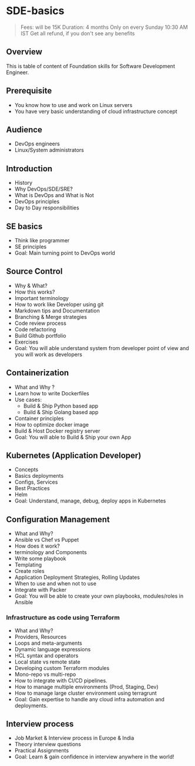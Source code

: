 # SDE-basics

> Fees: will be 15K
> Duration: 4 months
> Only on every Sunday 10:30 AM IST
> Get all refund, if you don't see any benefits

## Overview

This is table of content of Foundation skills for Software Development Engineer.

## Prerequisite

- You know how to use and work on Linux servers
- You have very basic understanding of cloud infrastructure concept

## Audience

- DevOps engineers
- Linux/System administrators

## Introduction

- History
- Why DevOps/SDE/SRE?
- What is DevOps and What is Not
- DevOps principles
- Day to Day responsibilities

## SE basics

- Think like programmer
- SE principles
- Goal: Main turning point to DevOps world

## Source Control

- Why & What?
- How this works?
- Important terminology
- How to work like Developer using git
- Markdown tips and Documentation
- Branching & Merge strategies
- Code review process
- Code refactoring
- Build Github portfolio
- Exercises
- Goal: You will able understand system from developer point of view and you will work as developers

## Containerization

- What and Why ?
- Learn how to write Dockerfiles
- Use cases:
    - Build & Ship Python based app
    - Build & Ship Golang based app
- Container principles
- How to optimize docker image
- Build & Host Docker registry server
- Goal: You will able to Build & Ship your own App


## Kubernetes (Application Developer)

- Concepts
- Basics deployments
- Configs, Services
- Best Practices
- Helm
- Goal: Understand, manage, debug, deploy apps in Kubernetes


## Configuration Management

- What and Why?
- Ansible vs Chef vs Puppet
- How does it work?
- terminology and Components
- Write some playbook
- Templating
- Create roles
- Application Deployment Strategies, Rolling Updates
- When to use and when not to use
- Integrate with Packer
- Goal: You will be able to create your own playbooks, modules/roles in Ansible



### Infrastructure as code using Terraform

- What and Why?
- Providers, Resources
- Loops and meta-arguments
- Dynamic language expressions
- HCL syntax and operators
- Local state vs remote state
- Developing custom Terraform modules
- Mono-repo vs multi-repo
- How to integrate with CI/CD pipelines.
- How to manage multiple environments (Prod, Staging, Dev)
- How to manage large cluster environment using terragrunt
- Goal: Gain expertise to handle any cloud infra automation and deployments.


## Interview process
- Job Market & Interview process in Europe & India
- Theory interview questions
- Practical Assignments
- Goal: Learn & gain confidence in interview anywhere in the world!
